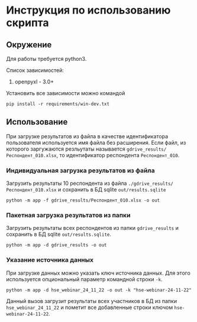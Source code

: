 # Инструкция по использованию скрипта

## Окружение
Для работы требуется python3.

Список зависимостей:
1. openpyxl - 3.0+

Установить все зависимости можно командой
```
pip install -r requirements/win-dev.txt
```

## Использование
При загрузке результатов из файла в качестве идентификатора пользователя используется имя файла без расширения.
Если файл, из которого заргужаются резльутаты называется `gdrive_results/Респондент_010.xlsx`, то идентификатор
респондента `Респондент_010`.

### Индивидуальная загрузка результатов из файла
Загрузить результаты 10 респондента из файла `./gdrive_results/Респондент_010.xlsx` и сохранить в БД sqlite `out/results.sqlite`
```
python -m app -f gdrive_results/Респондент_010.xlsx -o out
```

### Пакетная загрузка результатов из папки
Загрузить результаты всех респондентов из папки `gdrive_results` и сохранить в БД sqlite `out/results.sqlite`.
```
python -m app -d gdrive_results -o out
```

### Указание источника данных
При загрузке данных можно указать ключ источника данных. Для этого используется опциональный параметр командной строки `-k`.
```
python -m app -d hse_webinar_24_11_22 -o out -k "hse-webinar-24-11-22"
```
Данный вызов загрузит результаты всех участников в БД из папки `hse_webinar_24_11_22` и пометит все добавленные строки ключом `hse-webinar-24-11-22`.
